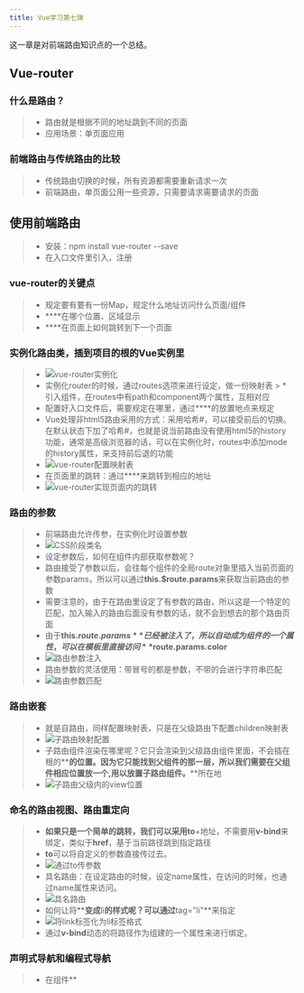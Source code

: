 ```yaml
---
title: Vue学习第七弹
---
```


这一章是对前端路由知识点的一个总结。
## Vue-router

### 什么是路由？
> * 路由就是根据不同的地址跳到不同的页面
> * 应用场景：单页面应用

### 前端路由与传统路由的比较
> * 传统路由切换的时候，所有资源都需要重新请求一次
> * 前端路由，单页面公用一些资源，只需要请求需要请求的页面

## 使用前端路由
> * 安装：npm install vue-router --save
> * 在入口文件里引入，注册

### vue-router的关键点
> * 规定要有要有一份Map，规定什么地址访问什么页面/组件
> * **<router-view>**在哪个位置、区域显示
> * **<router-link>**在页面上如何跳转到下一个页面

### 实例化路由类，插到项目的根的Vue实例里
> * ![vue-router实例化](../images/router.png)
> * 实例化router的时候，通过routes选项来进行设定，做一份映射表
	> * 引入组件，在routes中有path和component两个属性，互相对应 
> * 配置好入口文件后，需要规定在哪里，通过**<router-view>**的放置地点来规定
> * Vue处理非html5路由采用的方式：采用哈希#，可以接受前后的切换。在默认状态下加了哈希#，也就是说当前路由没有使用html5的history功能，通常是高级浏览器的话，可以在实例化时，routes中添加mode的history属性，来支持前后退的功能
> *  ![vue-router配置映射表](../images/map.png)
> * 在页面里的跳转：通过**<router-link :to="{path:'apple'}">**来跳转到相应的地址
> * ![vue-router实现页面内的跳转](../images/router-link.png)

### 路由的参数         
> * 前端路由允许传参，在实例化时设置参数
> * ![CSS阶段类名](../images/canshu.png)
> * 设定参数后，如何在组件内部获取参数呢？
> * 路由接受了参数以后，会往每个组件的全局route对象里插入当前页面的参数params，所以可以通过**this.$route.params**来获取当前路由的参数
> * 需要注意的，由于在路由里设定了有参数的路由，所以这是一个特定的匹配，加入输入的路由后面没有参数的话，就不会到想去的那个路由页面
> * 由于**this.$route.params**已经被注入了，所以自动成为组件的一个属性，可以在模板里直接访问**$route.params.color**
> * ![路由参数注入](../images/zhuru.png)
> * 路由参数的灵活使用：带冒号的都是参数，不带的会进行字符串匹配
> * ![路由参数匹配](../images/canshupipei.png)

### 路由嵌套
> * 就是自路由，同样配置映射表，只是在父级路由下配置children映射表
> * ![子路由映射配置](../images/ziluyou.png)
> * 子路由组件渲染在哪里呢？它只会渲染到父级路由组件里面，不会插在根的**<router-view>**的位置。因为它只能找到父组件的那一层，所以我们需要在父组件相应位置放一个**<router-view>**,用以放置子路由组件。**<router-view>**所在地
> * ![子路由父级内的view位置](../images/ziluyou1.png)

### 命名的路由视图、路由重定向
> * **<router-link>**如果只是一个简单的跳转，我们可以采用**to**+地址，不需要用**v-bind**来绑定，类似于**href**，基于当前路径跳到指定路径
> * **to**可以将自定义的参数直接传过去。
> * ![通过to传参数](../images/chuancan.png)
> * 具名路由：在设定路由的时候，设定name属性，在访问的时候，也通过name属性来访问。
> * ![具名路由](../images/namelink.png)
> * 如何让将**<router-link>**变成**li**的样式呢？可以通过**tag="li"**来指定
> * ![将link标签化为li标签格式](../images/linktoli.png)
> * 通过**v-bind**动态的将路径作为组建的一个属性来进行绑定。

### 声明式导航和编程式导航
> * 在组件**<template>**里通过**<router-link>**导航叫做声明式导航，实在模板里进行声明来导航
> * 我们在main.js里也可以进行编程式的导航，采用的最基本的方法是通过**router.push()**方法，指定到特殊页面。
> * ![编程式导航的示例](../images/bianchen.png)
### 命名的路由和命名的视图
> * 命名路由
> * 命名视图
> * ![命名视图1](../images/shitu1.png)
> * ![命名视图2](../images/shitu2.png)

### 路由重定向
> * 当访问某个路径时，重定向到指定的路径
> * ![路由重定向](../images/chongdx.png)

### 使用过渡制作路由跳转动画